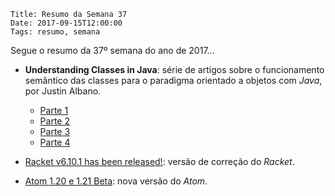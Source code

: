     Title: Resumo da Semana 37
    Date: 2017-09-15T12:00:00
    Tags: resumo, semana

Segue o resumo da 37º semana do ano de 2017...

<!-- more -->

* **Understanding Classes in Java**: série de artigos sobre o funcionamento semântico das classes para o paradigma orientado a objetos com _Java_, por Justin Albano.
    * [Parte 1](https://dzone.com/articles/understanding-classes-in-java-part-1 "Parte 1")
    * [Parte 2](https://dzone.com/articles/understanding-classes-in-java-part-2 "Parte 2")
    * [Parte 3](https://dzone.com/articles/understanding-classes-in-java-part-3 "Parte 3")
    * [Parte 4](https://dzone.com/articles/understanding-classes-in-java-part-4 "Parte 4")

* [Racket v6.10.1 has been released!](http://blog.racket-lang.org/2017/09/racket-v6-10-1.html "Racket v6.10.1 has been released!"): versão de correção do _Racket_.

* [Atom 1.20 e 1.21 Beta](http://blog.atom.io/2017/09/12/atom-1-20.html "Atom 1.20"): nova versão do _Atom_.
